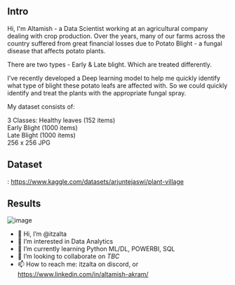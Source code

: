 ## Intro
Hi, I'm Altamish - a Data Scientist working at an agricultural company dealing with crop production. 
Over the years, many of our farms across the country suffered from great financial losses due to Potato Blight - a fungal disease that affects potato plants.

There are two types - Early & Late blight. Which are treated differently.

I've recently developed a Deep learning model to help me quickly identify what type of blight these potato leafs are affected with. 
So we could quickly identify and treat the plants with the appropriate fungal spray. 


My dataset consists of:

3 Classes:
Healthy leaves (152 items)  
Early Blight (1000 items)  
Late Blight (1000 items)   
256 x 256 JPG

## Dataset
: https://www.kaggle.com/datasets/arjuntejaswi/plant-village



## Results
![image](https://github.com/itzalta/itzalta/assets/144862942/de8e1439-2750-41fa-9a0c-e4bff654bcca)





- 👋 Hi, I’m @itzalta
- 👀 I’m interested in Data Analytics 
- 🌱 I’m currently learning Python ML/DL, POWERBI, SQL
- 💞️ I’m looking to collaborate on *TBC*
- 📫 How to reach me: itzalta on discord, or https://www.linkedin.com/in/altamish-akram/

<!---
itzalta/itzalta is a ✨ special ✨ repository because its `README.md` (this file) appears on your GitHub profile.
You can click the Preview link to take a look at your changes.
--->
